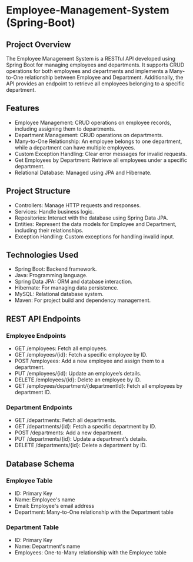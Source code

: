 # Employee-Management-System (Spring-Boot)
## Project Overview
The Employee Management System is a RESTful API developed using Spring Boot for managing employees and departments. It supports CRUD operations for both employees and departments and implements a Many-to-One relationship between Employee and Department. Additionally, the API provides an endpoint to retrieve all employees belonging to a specific department.

## Features
* Employee Management: CRUD operations on employee records, including assigning them to departments.
* Department Management: CRUD operations on departments.
* Many-to-One Relationship: An employee belongs to one department, while a department can have multiple employees.
* Custom Exception Handling: Clear error messages for invalid requests.
* Get Employees by Department: Retrieve all employees under a specific department.
* Relational Database: Managed using JPA and Hibernate.

## Project Structure
* Controllers: Manage HTTP requests and responses.
* Services: Handle business logic.
* Repositories: Interact with the database using Spring Data JPA.
* Entities: Represent the data models for Employee and Department, including their relationships.
* Exception Handling: Custom exceptions for handling invalid input.

## Technologies Used
* Spring Boot: Backend framework.
* Java: Programming language.
* Spring Data JPA: ORM and database interaction.
* Hibernate: For managing data persistence.
* MySQL: Relational database system.
* Maven: For project build and dependency management.

## REST API Endpoints
### Employee Endpoints
* GET /employees: Fetch all employees.
* GET /employees/{id}: Fetch a specific employee by ID.
* POST /employees: Add a new employee and assign them to a department.
* PUT /employees/{id}: Update an employee’s details.
* DELETE /employees/{id}: Delete an employee by ID.
* GET /employees/department/{departmentId}: Fetch all employees by department ID.
### Department Endpoints
* GET /departments: Fetch all departments.
* GET /departments/{id}: Fetch a specific department by ID.
* POST /departments: Add a new department.
* PUT /departments/{id}: Update a department’s details.
* DELETE /departments/{id}: Delete a department by ID.

## Database Schema
### Employee Table
* ID: Primary Key
* Name: Employee's name
* Email: Employee's email address
* Department: Many-to-One relationship with the Department table
### Department Table
* ID: Primary Key
* Name: Department's name
* Employees: One-to-Many relationship with the Employee table
